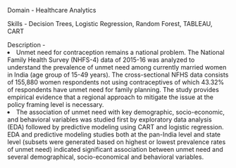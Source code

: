 Domain - Healthcare Analytics
<p>Skills - Decision Trees, Logistic Regression, Random Forest, TABLEAU, CART</p>
Description - 
<li>Unmet need for contraception remains a national problem. The National Family Health Survey (NHFS-4) data of 2015-16 was analyzed to understand the prevalence of unmet need among currently married women in India (age group of 15-49 years). The cross-sectional NFHS data consists of 155,880 women respondents not using contraceptives of which 43.32% of respondents have unmet need for family planning. The study provides empirical evidence that a regional approach to mitigate the issue at the policy framing level is necessary.</li>
<li>The association of unmet need with key demographic, socio-economic, and behavioral variables was studied first by exploratory data analysis (EDA) followed by predictive modeling using CART and logistic regression. EDA and predictive modeling studies both at the pan-India level and state level (subsets were generated based on highest or lowest prevalence rates of unmet need) indicated significant association between unmet need and several demographical, socio-economical and behavioral variables.</li>

